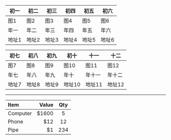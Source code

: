 | 初一 | 初二 | 初三 | 初四 | 初五 | 初六 |
| ---- | ---- | ---- | ---- | ---- | ---- |
| 图1 | 图2 | 图3 | 图4 | 图5 | 图6 |
| 年一 | 年二 | 年三 | 年四 | 年五 | 年六 |
| 地址1 | 地址2 | 地址3 | 地址4 | 地址5 | 地址6 |

| 初七 | 初八 | 初九 | 初十 | 十一 | 十二 |
| ---- | ---- | ---- | ---- | ---- | ---- |
| 图7 | 图8 | 图9 | 图10 | 图11 | 图12 |
| 年七 | 年八 | 年九 | 年十 | 年十一 | 年十二 |
| 地址7 | 地址8 | 地址9 | 地址10 | 地址11 | 地址12 |

***

| Item     | Value | Qty   |
| :------- | ----: | :---: |
| Computer | $1600 |  5    |
| Phone    | $12   |  12   |
| Pipe     | $1    |  234  |
